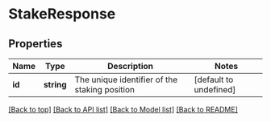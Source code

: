 # StakeResponse

## Properties

|Name | Type | Description | Notes|
|------------ | ------------- | ------------- | -------------|
|**id** | **string** | The unique identifier of the staking position | [default to undefined]|




[[Back to top]](#) [[Back to API list]](../../README.md#documentation-for-api-endpoints) [[Back to Model list]](../../README.md#documentation-for-models) [[Back to README]](../../README.md)
